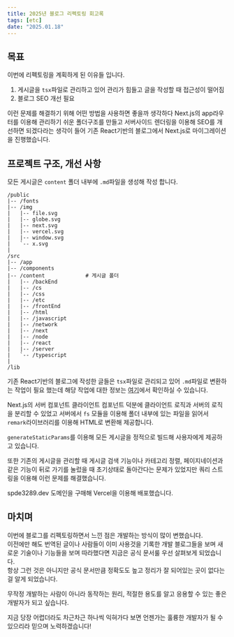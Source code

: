 ```yaml
---
title: 2025년 블로그 리펙토링 회고록
tags: [etc]
date: "2025.01.18"
---
```

## 목표
이번에 리펙토링을 계획하게 된 이유들 입니다. 
1. 게시글을 `tsx`파일로 관리하고 있어 관리가 힘들고 글을 작성할 때 접근성이 떨어짐
2. 블로그 SEO 개선 필요

이런 문제를 해결하기 위해 어떤 방법을 사용하면 좋을까 생각하다 Next.js의 app라우터를 이용해 
관리하기 쉬운 폴더구조를 만들고 서버사이드 렌더링을 이용해 SEO를 개선하면 되겠다라는 생각이 들어 
기존 React기반의 블로그에서 Next.js로 마이그레이션을 진행했습니다.

## 프로젝트 구조, 개선 사항
모든 게시글은 `content` 폴더 내부에 `.md`파일을 생성해 작성 합니다.

```
/public
|-- /fonts
|-- /img
|   |-- file.svg
|   |-- globe.svg
|   |-- next.svg
|   |-- vercel.svg
|   |-- window.svg
|   `-- x.svg
|
/src
|-- /app 
|-- /components
|-- /content             # 게시글 폴더
|   |-- /backEnd
|   |-- /cs
|   |-- /css
|   |-- /etc
|   |-- /frontEnd
|   |-- /html
|   |-- /javascript
|   |-- /network
|   |-- /next
|   |-- /node
|   |-- /react
|   |-- /server  
|   `-- /typescript
|
/lib
```
기존 React기반의 블로그에 작성한 글들은 `tsx`파일로 관리되고 있어 `.md`파일로 변환하는 작업이 필요 했는데 해당 작업에 대한 정보는 [여기](https://www.spde3289.dev/posts/javascript/html-to-readme-guide)에서 확인하실 수 있습니다.

Next.js의 서버 컴포넌트 클라이언트 컴포넌트 덕분에 클라이언트 로직과 서버의 로직을 분리할 수 있었고 서버에서 `fs` 모듈을 이용해 폴더 내부에 있는 파일을 읽어서 `remark`라이브러리를 이용해 HTML로 변환해 제공합니다.

`generateStaticParams`를 이용해 모든 게시글을 정적으로 빌드해 사용자에게 제공하고 있습니다.

또한 기존의 게시글을 관리할 때 게시글 검색 기능이나 카테고리 정렬, 페이지네이션과 같은 기능이 뒤로 가기를 눌렀을 때 초기상태로 돌아간다는 문제가 있었지만 쿼리 스트링을 이용해 이런 문제를 해결했습니다.

spde3289.dev 도메인을 구매해 Vercel을 이용해 배포했습니다.

## 마치며
이번에 블로그를 리펙토링하면서 느낀 점은 개발하는 방식이 많이 변했습니다.  
이전에만 해도 번역된 글이나 사람들이 이미 사용것을 기록한 개발 블로그들을 보며 새로운 기술이나 기능들을 보며 따라했다면 지금은 공식 문서룰 우선 살펴보게 되었습니다.  
항상 그런 것은 아니지만 공식 문서만큼 정확도도 높고 정리가 잘 되어있는 곳이 없다는 걸 알게 되었습니다.

무작정 개발하는 사람이 아니라 동작하는 원리, 적절한 용도를 알고 응용할 수 있는 좋은 개발자가 되고 싶습니다.

지금 당장 어렵더라도 차근차근 하나씩 익혀가다 보면 언젠가는 훌륭한 개발자가 될 수 있으리라 믿으며 노력하겠습니다!